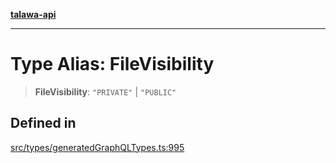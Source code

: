 [**talawa-api**](../../../README.md)

***

# Type Alias: FileVisibility

> **FileVisibility**: `"PRIVATE"` \| `"PUBLIC"`

## Defined in

[src/types/generatedGraphQLTypes.ts:995](https://github.com/Suyash878/talawa-api/blob/e4413cec641a837926071678fed3c7f67234e31e/src/types/generatedGraphQLTypes.ts#L995)
